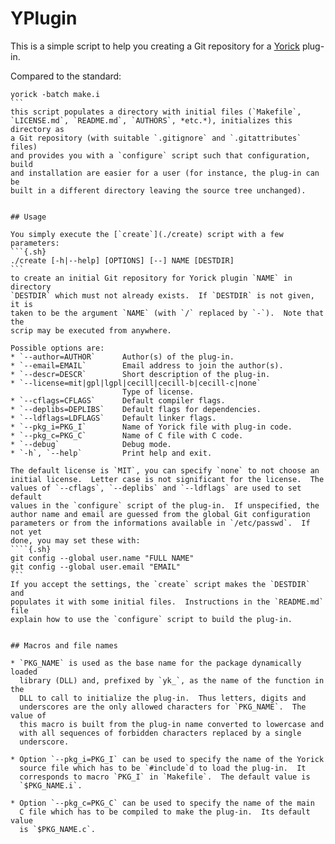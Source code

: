 # YPlugin

This is a simple script to help you creating a Git repository for a
[Yorick](http://yorick.github.com/) plug-in.

Compared to the standard:
````{.sh}
yorick -batch make.i
```
this script populates a directory with initial files (`Makefile`,
`LICENSE.md`, `README.md`, `AUTHORS`, *etc.*), initializes this directory as
a Git repository (with suitable `.gitignore` and `.gitattributes` files)
and provides you with a `configure` script such that configuration, build
and installation are easier for a user (for instance, the plug-in can be
built in a different directory leaving the source tree unchanged).


## Usage

You simply execute the [`create`](./create) script with a few parameters:
```{.sh}
./create [-h|--help] [OPTIONS] [--] NAME [DESTDIR]
```
to create an initial Git repository for Yorick plugin `NAME` in directory
`DESTDIR` which must not already exists.  If `DESTDIR` is not given, it is
taken to be the argument `NAME` (with `/` replaced by `-`).  Note that the
scrip may be executed from anywhere.

Possible options are:
* `--author=AUTHOR`      Author(s) of the plug-in.
* `--email=EMAIL`        Email address to join the author(s).
* `--descr=DESCR`        Short description of the plug-in.
* `--license=mit|gpl|lgpl|cecill|cecill-b|cecill-c|none`
                         Type of license.
* `--cflags=CFLAGS`      Default compiler flags.
* `--deplibs=DEPLIBS`    Default flags for dependencies.
* `--ldflags=LDFLAGS`    Default linker flags.
* `--pkg_i=PKG_I`        Name of Yorick file with plug-in code.
* `--pkg_c=PKG_C`        Name of C file with C code.
* `--debug`              Debug mode.
* `-h`, `--help`         Print help and exit.

The default license is `MIT`, you can specify `none` to not choose an
initial license.  Letter case is not significant for the license.  The
values of `--cflags`, `--deplibs` and `--ldflags` are used to set default
values in the `configure` script of the plug-in.  If unspecified, the
author name and email are guessed from the global Git configuration
parameters or from the informations available in `/etc/passwd`.  If not yet
done, you may set these with:
````{.sh}
git config --global user.name "FULL NAME"
git config --global user.email "EMAIL"
```
If you accept the settings, the `create` script makes the `DESTDIR` and
populates it with some initial files.  Instructions in the `README.md` file
explain how to use the `configure` script to build the plug-in.


## Macros and file names

* `PKG_NAME` is used as the base name for the package dynamically loaded
  library (DLL) and, prefixed by `yk_`, as the name of the function in the
  DLL to call to initialize the plug-in.  Thus letters, digits and
  underscores are the only allowed characters for `PKG_NAME`.  The value of
  this macro is built from the plug-in name converted to lowercase and
  with all sequences of forbidden characters replaced by a single
  underscore.

* Option `--pkg_i=PKG_I` can be used to specify the name of the Yorick
  source file which has to be `#include`d to load the plug-in.  It
  corresponds to macro `PKG_I` in `Makefile`.  The default value is
  `$PKG_NAME.i`.

* Option `--pkg_c=PKG_C` can be used to specify the name of the main
  C file which has to be compiled to make the plug-in.  Its default value
  is `$PKG_NAME.c`.
